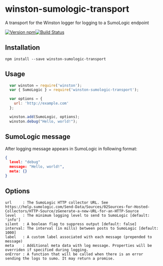 # winston-sumologic-transport
A transport for the Winston logger for logging to a SumoLogic endpoint

[![Version npm](https://img.shields.io/npm/v/winston-sumologic-transport.svg?style=flat-square)](https://www.npmjs.com/package/winston-sumologic-transport)[![Build Status](https://img.shields.io/travis/avens19/winston-sumologic-transport/master.svg?style=flat-square)](https://travis-ci.org/avens19/winston-sumologic-transport)

## Installation
```
npm install --save winston-sumologic-transport
``` 

## Usage

```javascript
  var winston = require('winston');
  var { SumoLogic } = require('winston-sumologic-transport');

  var options = {
    url: 'http://example.com'
  };

  winston.add(SumoLogic, options);
  winston.debug("Hello, world!");
```

## SumoLogic message
 
After logging message appears in SumoLogic in following format:
```json
{
  level: "debug"
  message: "Hello, world!",
  meta: {}
}
```

## Options

```
url     : The SumoLogic HTTP collector URL. See https://help.sumologic.com/Send-Data/Sources/02Sources-for-Hosted-Collectors/HTTP-Source/zGenerate-a-new-URL-for-an-HTTP-Source
level   : The minimum logging level to send to SumoLogic [default: 'info']
silent  : A boolean flag to suppress output [default: false]
interval: The interval (in mills) between posts to SumoLogic [default: 1000]
label   : A custom label associated with each message (prepended to message)
meta    : Additional meta data with log message. Properties will be overriden if specified during logging.
onError : A function that will be called when there is an error sending the logs to sumo. It may return a promise.
```
